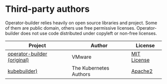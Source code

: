 # Third-party authors

Operator-builder relies heavily on open source libraries and project. Some of them are public domain, others 
use free permissive licenses. Operator-builder does not use code distributed under copyleft or non-free licenses.

| Project                                                                           | Author                 | License                                                                             |
| --------------------------------------------------------------------------------- | ---------------------- | ----------------------------------------------------------------------------------- |
| [operator-builder (original)](https://github.com/vmware-archive/operator-builder) | VMware                 | [MIT License](https://github.com/vmware-archive/operator-builder/blob/main/LICENSE) |
| [kubebuilder)](https://github.com/kubernetes-sigs/kubebuilder)                    | The Kubernetes Authors | [Apache2](https://github.com/kubernetes-sigs/kubebuilder/blob/master/LICENSE)       |